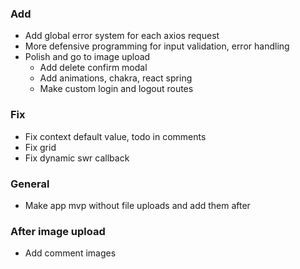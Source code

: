 ### Add

- Add global error system for each axios request
- More defensive programming for input validation, error handling
- Polish and go to image upload
  - Add delete confirm modal
  - Add animations, chakra, react spring
  - Make custom login and logout routes

### Fix

- Fix context default value, todo in comments
- Fix grid
- Fix dynamic swr callback

### General

- Make app mvp without file uploads and add them after

### After image upload

- Add comment images
